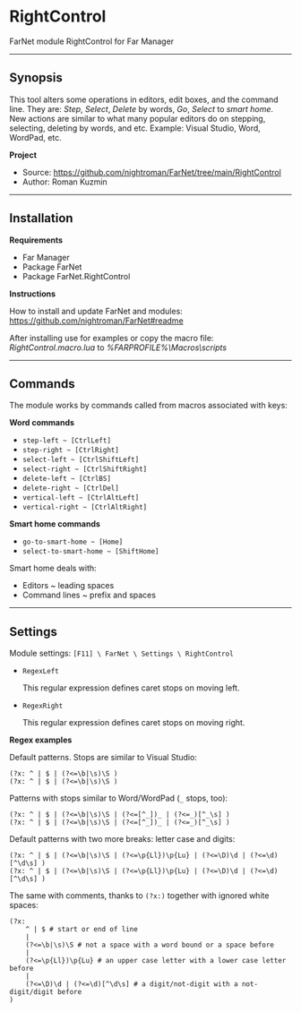 # RightControl

FarNet module RightControl for Far Manager

*********************************************************************
## Synopsis

This tool alters some operations in editors, edit boxes, and the command line.
They are: *Step*, *Select*, *Delete* by words, *Go*, *Select* to *smart home*.
New actions are similar to what many popular editors do on stepping, selecting,
deleting by words, and etc. Example: Visual Studio, Word, WordPad, etc.

**Project**

 * Source: <https://github.com/nightroman/FarNet/tree/main/RightControl>
 * Author: Roman Kuzmin

*********************************************************************
## Installation

**Requirements**

 * Far Manager
 * Package FarNet
 * Package FarNet.RightControl

**Instructions**

How to install and update FarNet and modules:\
<https://github.com/nightroman/FarNet#readme>

After installing use for examples or copy the macro file:\
*RightControl.macro.lua* to *%FARPROFILE%\Macros\scripts*

*********************************************************************
## Commands

The module works by commands called from macros associated with keys:

**Word commands**

- `step-left ~ [CtrlLeft]`
- `step-right ~ [CtrlRight]`
- `select-left ~ [CtrlShiftLeft]`
- `select-right ~ [CtrlShiftRight]`
- `delete-left ~ [CtrlBS]`
- `delete-right ~ [CtrlDel]`
- `vertical-left ~ [CtrlAltLeft]`
- `vertical-right ~ [CtrlAltRight]`

**Smart home commands**

- `go-to-smart-home ~ [Home]`
- `select-to-smart-home ~ [ShiftHome]`

Smart home deals with:

- Editors ~ leading spaces
- Command lines ~ prefix and spaces

*********************************************************************
## Settings

Module settings: `[F11] \ FarNet \ Settings \ RightControl`

- `RegexLeft`

    This regular expression defines caret stops on moving left.

- `RegexRight`

    This regular expression defines caret stops on moving right.

**Regex examples**

Default patterns. Stops are similar to Visual Studio:

    (?x: ^ | $ | (?<=\b|\s)\S )
    (?x: ^ | $ | (?<=\b|\s)\S )

Patterns with stops similar to Word/WordPad (`_` stops, too):

    (?x: ^ | $ | (?<=\b|\s)\S | (?<=[^_])_ | (?<=_)[^_\s] )
    (?x: ^ | $ | (?<=\b|\s)\S | (?<=[^_])_ | (?<=_)[^_\s] )

Default patterns with two more breaks: letter case and digits:

    (?x: ^ | $ | (?<=\b|\s)\S | (?<=\p{Ll})\p{Lu} | (?<=\D)\d | (?<=\d)[^\d\s] )
    (?x: ^ | $ | (?<=\b|\s)\S | (?<=\p{Ll})\p{Lu} | (?<=\D)\d | (?<=\d)[^\d\s] )


The same with comments, thanks to `(?x:)` together with ignored white spaces:

    (?x:
        ^ | $ # start or end of line
        |
        (?<=\b|\s)\S # not a space with a word bound or a space before
        |
        (?<=\p{Ll})\p{Lu} # an upper case letter with a lower case letter before
        |
        (?<=\D)\d | (?<=\d)[^\d\s] # a digit/not-digit with a not-digit/digit before
    )
